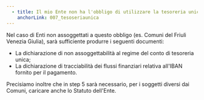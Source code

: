 ```yaml
---
  - title: Il mio Ente non ha l'obbligo di utilizzare la tesoreria unica. Come posso procedere? 
    anchorLink: 007_tesoseriaunica
---
```


Nel caso di Enti non assoggettati a questo obbligo (es. Comuni del Friuli Venezia Giulia), sarà sufficiente produrre i seguenti documenti: 

- La dichiarazione di non assoggettabilità al regime del conto di tesoreria unica; 
- La dichiarazione di tracciabilità dei flussi finanziari relativa all'IBAN fornito per il pagamento. 

Precisiamo inoltre che in step 5 sarà necessario, per i soggetti diversi dai Comuni, caricare anche lo Statuto dell'Ente. 

